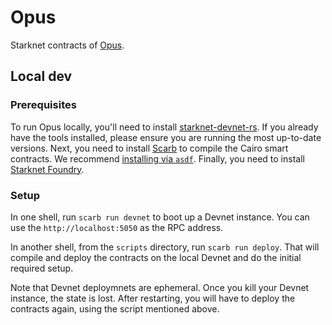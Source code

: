 # Opus

Starknet contracts of [Opus](https://opus.money).

## Local dev

### Prerequisites

To run Opus locally, you'll need to install [starknet-devnet-rs](https://github.com/0xSpaceShard/starknet-devnet-rs). If you already have the tools installed, please ensure you are running the most up-to-date versions. Next, you need to install [Scarb](https://docs.swmansion.com/scarb/docs.html) to compile the Cairo smart contracts. We recommend [installing via `asdf`](https://docs.swmansion.com/scarb/download.html#install-via-asdf). Finally, you need to install [Starknet Foundry](https://github.com/foundry-rs/starknet-foundry).

### Setup

In one shell, run `scarb run devnet` to boot up a Devnet instance. You can use the `http://localhost:5050` as the RPC address.

In another shell, from the `scripts` directory, run `scarb run deploy`. That will compile and deploy the contracts on the local Devnet and do the initial required setup.

Note that Devnet deploymnets are ephemeral. Once you kill your Devnet instance, the state is lost. After restarting, you will have to deploy the contracts again, using the script mentioned above.

